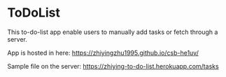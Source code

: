 # ToDoList
This to-do-list app enable users to manually add tasks or fetch through a server.

App is hosted in here: https://zhiyingzhu1995.github.io/csb-he1uv/


Sample file on the server: https://zhiying-to-do-list.herokuapp.com/tasks
